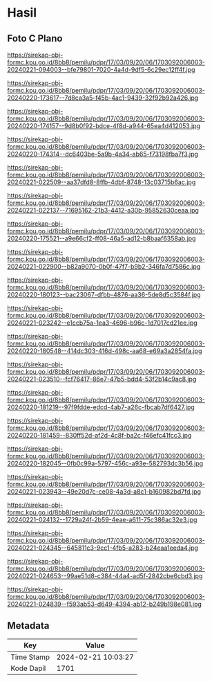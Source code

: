 # Hasil

## Foto C Plano

https://sirekap-obj-formc.kpu.go.id/8bb8/pemilu/pdpr/17/03/09/20/06/1703092006003-20240221-094003--bfe79801-7020-4a4d-9df5-6c29ec12ff4f.jpg

https://sirekap-obj-formc.kpu.go.id/8bb8/pemilu/pdpr/17/03/09/20/06/1703092006003-20240220-173617--7d8ca3a5-f45b-4ac1-9439-32f92b92a426.jpg

https://sirekap-obj-formc.kpu.go.id/8bb8/pemilu/pdpr/17/03/09/20/06/1703092006003-20240220-174157--9d8b0f92-bdce-4f8d-a944-65ea4d412053.jpg

https://sirekap-obj-formc.kpu.go.id/8bb8/pemilu/pdpr/17/03/09/20/06/1703092006003-20240220-174314--dc6403be-5a9b-4a34-ab65-f73198fba7f3.jpg

https://sirekap-obj-formc.kpu.go.id/8bb8/pemilu/pdpr/17/03/09/20/06/1703092006003-20240221-022509--aa37dfd8-8ffb-4dbf-8748-13c03715b6ac.jpg

https://sirekap-obj-formc.kpu.go.id/8bb8/pemilu/pdpr/17/03/09/20/06/1703092006003-20240221-022137--71695162-21b3-4412-a30b-95852630ceaa.jpg

https://sirekap-obj-formc.kpu.go.id/8bb8/pemilu/pdpr/17/03/09/20/06/1703092006003-20240220-175521--a9e66cf2-ff08-46a5-ad12-b8baaf6358ab.jpg

https://sirekap-obj-formc.kpu.go.id/8bb8/pemilu/pdpr/17/03/09/20/06/1703092006003-20240221-022900--b82a9070-0b0f-47f7-b9b2-346fa7d7586c.jpg

https://sirekap-obj-formc.kpu.go.id/8bb8/pemilu/pdpr/17/03/09/20/06/1703092006003-20240220-180123--bac23067-dfbb-4876-aa36-5de8d5c3584f.jpg

https://sirekap-obj-formc.kpu.go.id/8bb8/pemilu/pdpr/17/03/09/20/06/1703092006003-20240221-023242--e1ccb75a-1ea3-4696-b96c-1d7017cd21ee.jpg

https://sirekap-obj-formc.kpu.go.id/8bb8/pemilu/pdpr/17/03/09/20/06/1703092006003-20240220-180548--414dc303-416d-498c-aa68-e69a3a2854fa.jpg

https://sirekap-obj-formc.kpu.go.id/8bb8/pemilu/pdpr/17/03/09/20/06/1703092006003-20240221-023510--fcf76417-86e7-47b5-bdd4-53f2b14c9ac8.jpg

https://sirekap-obj-formc.kpu.go.id/8bb8/pemilu/pdpr/17/03/09/20/06/1703092006003-20240220-181219--97f9fdde-edcd-4ab7-a26c-fbcab7df6427.jpg

https://sirekap-obj-formc.kpu.go.id/8bb8/pemilu/pdpr/17/03/09/20/06/1703092006003-20240220-181459--830ff52d-af2d-4c8f-ba2c-f46efc41fcc3.jpg

https://sirekap-obj-formc.kpu.go.id/8bb8/pemilu/pdpr/17/03/09/20/06/1703092006003-20240220-182045--0fb0c99a-5797-456c-a93e-582793dc3b56.jpg

https://sirekap-obj-formc.kpu.go.id/8bb8/pemilu/pdpr/17/03/09/20/06/1703092006003-20240221-023943--49e20d7c-ce08-4a3d-a8c1-b160982bd7fd.jpg

https://sirekap-obj-formc.kpu.go.id/8bb8/pemilu/pdpr/17/03/09/20/06/1703092006003-20240221-024132--1729a24f-2b59-4eae-a611-75c386ac32e3.jpg

https://sirekap-obj-formc.kpu.go.id/8bb8/pemilu/pdpr/17/03/09/20/06/1703092006003-20240221-024345--645811c3-9cc1-4fb5-a283-b24eaa1eeda4.jpg

https://sirekap-obj-formc.kpu.go.id/8bb8/pemilu/pdpr/17/03/09/20/06/1703092006003-20240221-024653--99ae51d8-c384-44a4-ad5f-2842cbe6cbd3.jpg

https://sirekap-obj-formc.kpu.go.id/8bb8/pemilu/pdpr/17/03/09/20/06/1703092006003-20240221-024839--f593ab53-d649-4394-ab12-b249b198e081.jpg


## Metadata

| Key        | Value               |
| ---------- | ------------------- |
| Time Stamp | 2024-02-21 10:03:27 |
| Kode Dapil | 1701                |



